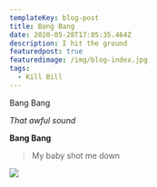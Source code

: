 ```yaml
---
templateKey: blog-post
title: Bang Bang
date: 2020-05-28T17:05:35.464Z
description: I hit the ground
featuredpost: true
featuredimage: /img/blog-index.jpg
tags:
  - Kill Bill
---
```

Bang Bang

*That awful sound*

**Bang Bang**

> My baby shot me down

![](/img/apple-touch-icon.png)